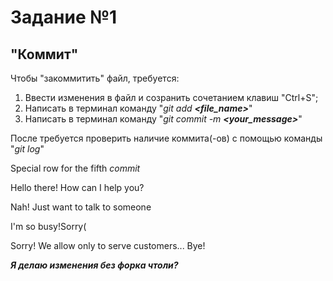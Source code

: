 # **Задание №1** 
## "Коммит"
Чтобы "закоммитить" файл, требуется:

1. Ввести изменения в файл и созранить сочетанием клавиш "Ctrl+S";
2. Написать в терминал команду "*git add **<file_name>***"
3. Написать в терминал команду "*git commit -m **<your_message>***"

После требуется проверить наличие коммита(-ов) с помощью команды "*git log*"

Special row for the fifth *commit*

Hello there! How can I help you?

Nah! Just want to talk to someone

I'm so busy!Sorry(

Sorry! We allow only to serve customers... Bye!

_**Я делаю изменения без форка чтоли?**_
